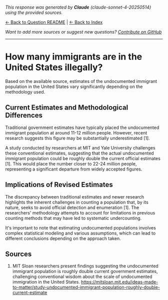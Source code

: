 <!-- 
Generated by: claude
Model: claude-sonnet-4-20250514
Prompt type: sources
Generated at: 2025-06-10T22:00:48.863201
-->

*This response was generated by **Claude** (claude-sonnet-4-20250514) using the provided sources.*

[← Back to Question README](README.md) | [← Back to Index](../README.md)

*Want to add more sources or suggest new questions? [Contribute on GitHub](https://github.com/justinwest/SuggestedSources)*

---

# How many immigrants are in the United States illegally?

Based on the available source, estimates of the undocumented immigrant population in the United States vary significantly depending on the methodology used.

## Current Estimates and Methodological Differences

Traditional government estimates have typically placed the undocumented immigrant population at around 11-12 million people. However, recent research suggests this figure may be substantially underestimated [1].

A study conducted by researchers at MIT and Yale University challenges these conventional estimates, suggesting that the actual undocumented immigrant population could be roughly double the current official estimates [1]. This would place the number closer to 22-24 million people, representing a significant departure from widely accepted figures.

## Implications of Revised Estimates

The discrepancy between traditional estimates and newer research highlights the inherent challenges in counting a population that, by its nature, seeks to avoid official detection and enumeration [1]. The researchers' methodology attempts to account for limitations in previous counting methods that may have led to systematic undercounting.

It's important to note that estimating undocumented populations involves complex statistical modeling and various assumptions, which can lead to different conclusions depending on the approach taken.

## Sources

1. MIT Sloan researchers present findings suggesting the undocumented immigrant population is roughly double current government estimates, challenging conventional wisdom about the scale of undocumented immigration in the United States. https://mitsloan.mit.edu/ideas-made-to-matter/study-undocumented-immigrant-population-roughly-double-current-estimate